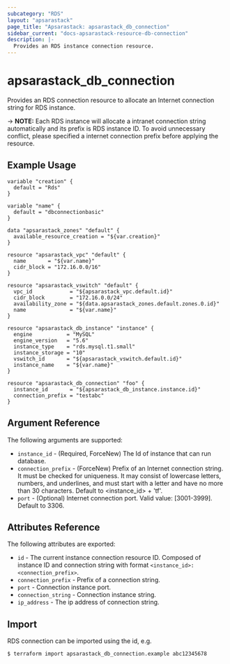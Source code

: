 ```yaml
---
subcategory: "RDS"
layout: "apsarastack"
page_title: "Apsarastack: apsarastack_db_connection"
sidebar_current: "docs-apsarastack-resource-db-connection"
description: |-
  Provides an RDS instance connection resource.
---
```


# apsarastack\_db\_connection

Provides an RDS connection resource to allocate an Internet connection string for RDS instance.

-> **NOTE:** Each RDS instance will allocate a intranet connection string automatically and its prefix is RDS instance ID.
 To avoid unnecessary conflict, please specified a internet connection prefix before applying the resource.

## Example Usage

```
variable "creation" {
  default = "Rds"
}

variable "name" {
  default = "dbconnectionbasic"
}

data "apsarastack_zones" "default" {
  available_resource_creation = "${var.creation}"
}

resource "apsarastack_vpc" "default" {
  name       = "${var.name}"
  cidr_block = "172.16.0.0/16"
}

resource "apsarastack_vswitch" "default" {
  vpc_id            = "${apsarastack_vpc.default.id}"
  cidr_block        = "172.16.0.0/24"
  availability_zone = "${data.apsarastack_zones.default.zones.0.id}"
  name              = "${var.name}"
}

resource "apsarastack_db_instance" "instance" {
  engine           = "MySQL"
  engine_version   = "5.6"
  instance_type    = "rds.mysql.t1.small"
  instance_storage = "10"
  vswitch_id       = "${apsarastack_vswitch.default.id}"
  instance_name    = "${var.name}"
}
 
resource "apsarastack_db_connection" "foo" {
  instance_id       = "${apsarastack_db_instance.instance.id}"
  connection_prefix = "testabc"
}
```

## Argument Reference

The following arguments are supported:

* `instance_id` - (Required, ForceNew) The Id of instance that can run database.
* `connection_prefix` - (ForceNew) Prefix of an Internet connection string. It must be checked for uniqueness. It may consist of lowercase letters, numbers, and underlines, and must start with a letter and have no more than 30 characters. Default to <instance_id> + 'tf'.
* `port` - (Optional) Internet connection port. Valid value: [3001-3999]. Default to 3306.

## Attributes Reference

The following attributes are exported:

* `id` - The current instance connection resource ID. Composed of instance ID and connection string with format `<instance_id>:<connection_prefix>`.
* `connection_prefix` - Prefix of a connection string.
* `port` - Connection instance port.
* `connection_string` - Connection instance string.
* `ip_address` - The ip address of connection string.

## Import

RDS connection can be imported using the id, e.g.

```
$ terraform import apsarastack_db_connection.example abc12345678
```
